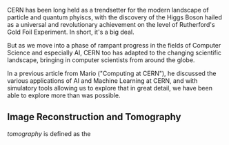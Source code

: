CERN has been long held as a trendsetter for the modern landscape of particle and quantum phyiscs, with the discovery of the Higgs Boson hailed as a universal and revolutionary achievement on the level of Rutherford's Gold Foil Experiment. In short, it's a big deal.

But as we move into a phase of rampant progress in the fields of Computer Science and especially AI, CERN too has adapted to the changing scientific landscape, bringing in computer scientists from around the globe.

In a previous article from Mario ("Computing at CERN"), he discussed the various applications of AI and Machine Learning at CERN, and with simulatory tools allowing us to explore that in great detail, we have been able to explore more than was possible.

## Image Reconstruction and Tomography

_tomography_ is defined as the 





